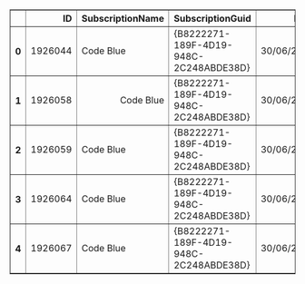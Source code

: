 <div>
<style>
    .dataframe tbody tr th:only-of-type {
        vertical-align: middle;
    }

    .dataframe tbody tr th {
        vertical-align: top;
    }

    .dataframe thead th {
        text-align: right;
    }
</style>
<table border="1" class="dataframe">
  <thead>
    <tr style="text-align: right;">
      <th></th>
      <th>ID</th>
      <th>SubscriptionName</th>
      <th>SubscriptionGuid</th>
      <th>Date</th>
      <th>ResourceGuid</th>
      <th>ServiceName</th>
      <th>ServiceType</th>
      <th>ServiceRegion</th>
      <th>ServiceResource</th>
      <th>Quantity</th>
      <th>Cost</th>
      <th>SourceFile</th>
    </tr>
  </thead>
  <tbody>
    <tr>
      <th>0</th>
      <td>1926044</td>
      <td style="text-align: left;">Code Blue</td>
      <td>{B8222271-189F-4D19-948C-2C248ABDE38D}</td>
      <td>30/06/2017</td>
      <td>{10DAC30E-20BC-484B-B94B-9853FDE83B15}</td>
      <td>Virtual Machines</td>
      <td>A2 VM</td>
      <td>EU West</td>
      <td>Compute Hours</td>
      <td>156.150063</td>
      <td>18.738008</td>
      <td>2017-07-01-2016-01-01.csv</td>
    </tr>
    <tr>
      <th>1</th>
      <td>1926058</td>
      <td style="text-align: right;">Code Blue</td>
      <td>{B8222271-189F-4D19-948C-2C248ABDE38D}</td>
      <td>30/06/2017</td>
      <td>{A1A0F3FB-B281-41A4-B3F9-D559AAB9AB8B}</td>
      <td>Virtual Machines</td>
      <td>Standard_D11 VM</td>
      <td>EU West</td>
      <td>Compute Hours</td>
      <td>1.416675</td>
      <td>0.317335</td>
      <td>2017-07-01-2016-01-01.csv</td>
    </tr>
    <tr>
      <th>2</th>
      <td style="text-align: right;">1926059</td>
      <td>Code Blue</td>
      <td>{B8222271-189F-4D19-948C-2C248ABDE38D}</td>
      <td>30/06/2017</td>
      <td>{B223FC4B-0E48-454B-B1D5-61441B3CA632}</td>
      <td>Virtual Machines</td>
      <td>Standard_D1 VM</td>
      <td>EU West</td>
      <td>Compute Hours</td>
      <td>21.316773</td>
      <td>1.790609</td>
      <td>2017-07-01-2016-01-01.csv</td>
    </tr>
    <tr>
      <th>3</th>
      <td>1926064</td>
      <td>Code Blue</td>
      <td>{B8222271-189F-4D19-948C-2C248ABDE38D}</td>
      <td>30/06/2017</td>
      <td>{C27635F1-38AF-4EB9-B440-FAF198237F18}</td>
      <td>Virtual Machines</td>
      <td>A1 VM</td>
      <td>EU West</td>
      <td>Compute Hours</td>
      <td>68.950059</td>
      <td>4.137004</td>
      <td>2017-07-01-2016-01-01.csv</td>
    </tr>
    <tr>
      <th>4</th>
      <td>1926067</td>
      <td>Code Blue</td>
      <td>{B8222271-189F-4D19-948C-2C248ABDE38D}</td>
      <td>30/06/2017</td>
      <td>{E65ABADC-5A30-4ABA-B014-F1EE54BF4BF6}</td>
      <td>Virtual Machines</td>
      <td>A1 VM</td>
      <td>US East</td>
      <td>Compute Hours</td>
      <td>0.083335</td>
      <td>0.005000</td>
      <td>2017-07-01-2016-01-01.csv</td>
    </tr>
  </tbody>
</table>
</div>


